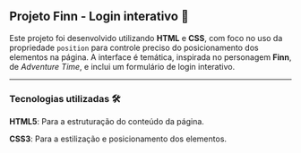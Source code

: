 ## Projeto Finn - Login interativo 🚀

Este projeto foi desenvolvido utilizando **HTML** e **CSS**, com foco no uso da propriedade `position` para controle preciso do posicionamento dos elementos na página. A interface é temática, inspirada no personagem **Finn**, de *Adventure Time*, e inclui um formulário de login interativo.

---

### Tecnologias utilizadas 🛠️

**HTML5**: Para a estruturação do conteúdo da página.

**CSS3**: Para a estilização e posicionamento dos elementos.
